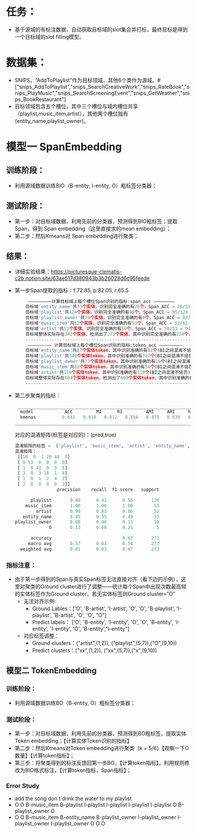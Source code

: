 # 任务：
- 基于源域的有标注数据，自动获取目标域的slot集合并打标，最终目标是得到一个目标域的slot filling模型。
# 数据集：

- SNIPS，“AddToPlaylist”作为目标领域，其他6个类作为源域。# ["snips_AddToPlaylist","snips_SearchCreativeWork","snips_RateBook","snips_PlayMusic","snips_SearchScreeningEvent","snips_GetWeather","snips_BookRestaurant"]
- 目标领域包含五个槽位，其中三个槽位与域内槽位共享（playlist,music_item,artist），其他两个槽位独有(entity_name,playlist_owner)。

# 模型一 SpanEmbedding
## 训练阶段：
- 利用源域数据训练BIO（B-entity, I-entity, O）粗标签分类器；
## 测试阶段：
- 第一步：对目标域数据，利用先前的分类器，预测得到BIO粗标签；提取Span，得到 Span embedding（这里直接求的mean embedding）；
- 第二步：然后Kmeans对 Span embedding进行聚类；
## 结果：
- 详细实验结果：https://picturesque-clematis-c2b.notion.site/63ae517d380943b3b26028d6c95feede

- 第一步Span提取的指标：f:72.85, p:82.05, r:65.5
    ```python
         —————————计算目标域上每个槽位Span识别的指标:span_acc ————————
        目标域'entity_name'共33个实体，识别完全准确的有26个，Span_ACC = 26/33 = 78.79
        目标域'playlist'共124个实体，识别完全准确的有95个，Span_ACC = 95/124 = 76.61
        目标域'playlist_owner'共70个实体，识别完全准确的有0个，Span_ACC = 0/70 = 0.0
        目标域'music_item'共62个实体，识别完全准确的有53个，Span_ACC = 53/62 = 85.48
        目标域'artist'共53个实体，识别完全准确的有50个，Span_ACC = 50/53 = 94.34
        目标域整体实际存在342个实体，检测出了273个实体，其中识别完全准确的有224个，Span_ACC = 224/342 = 65.5
        ----------------------------------------------------------------------------------------------
         ————————— 计算目标域上每个槽位Span识别的指标:token_acc —————————
        目标域'entity_name'共87个实体token，其中识别准确的有82个(BI之间混淆不惩罚)，'B-entity_name'识别准确的有29个(共有33个), 'I-entity_name'识别准确的有49个(共有54个), Token_ACC = 78/87 = 89.66
        目标域'playlist'共348个实体token，其中识别准确的有327个(BI之间混淆不惩罚)，'B-playlist'识别准确的有103个(共有124个), 'I-playlist'识别准确的有198个(共有224个), Token_ACC = 301/348 = 86.49
        目标域'playlist_owner'共77个实体token，其中识别准确的有19个(BI之间混淆不惩罚)，'B-playlist_owner'识别准确的有12个(共有70个), 'I-playlist_owner'识别准确的有4个(共有7个), Token_ACC = 16/77 = 20.78
        目标域'music_item'共62个实体token，其中识别准确的有54个(BI之间混淆不惩罚)，'B-music_item'识别准确的有53个(共有62个), 'I-music_item'识别准确的有0个(共有0个), Token_ACC = 53/62 = 85.48
        目标域'artist'共110个实体token，其中识别准确的有110个(BI之间混淆不惩罚)，'B-artist'识别准确的有51个(共有53个), 'I-artist'识别准确的有57个(共有57个), Token_ACC = 108/110 = 98.18
        目标域整体实际存在684个实体token，检测出了609个实体token，其中识别准确的有592个(BI之间混淆不惩罚)，Token_ACC = 556/684 = 81.29
        ----------------------------------------------------------------------------------------------
    ```

- 第二步聚类的指标：

    ```python   
     __________________________________________________________________________________
      model            ACC         MI      RI         AMI     ARI     homo    comp    vmeas
      kmenas          0.641   0.910   0.812   0.556   0.475   0.630   0.521   0.570
    __________________________________________________________________________________ 
    ```
    对应的混淆矩阵(标签是对应的)：(pred,true)
    
    ```python
    混淆矩阵的标签 =  ['playlist', 'music_item', 'artist', 'entity_name', 'playlist_owner', 'O']
    混淆矩阵：
     [[50  0  1 20 44  5]
     [ 0 53  0  0  0  0]
     [ 1  0 43  0  3  5]
     [ 3  0  3 18  1  8]
     [ 1  0  1  2  4  2]
     [ 2  0  0  0  0  3]]
                    precision    recall  f1-score   support
    
          playlist       0.88      0.42      0.56       120
        music_item       1.00      1.00      1.00        53
            artist       0.90      0.83      0.86        52
       entity_name       0.45      0.55      0.49        33
    playlist_owner       0.08      0.40      0.13        10
                 O       0.13      0.60      0.21         5
    
          accuracy                           0.63       273
         macro avg       0.57      0.63      0.54       273
      weighted avg       0.81      0.63      0.67       273
    ```

### 指标注意：

- 由于第一步得到的Span与真实Span标签无法直接对齐（看下边的示例），这里对聚类的Ground cluster进行了调整——统计每个Span中出现次数最高频的实体标签作为Ground cluster，若无实体标签则Ground cluster=“O”
    - 无法对齐示例:
        - Ground Lables：['O', 'B-artist', 'I-artist', 'O', 'O', 'B-playlist', 'I-playlist', 'B-artist', 'O', 'O', "O"]
        - Predict labels： ['O', 'B-entity', 'I-entity', 'O', 'O', 'B-entity', 'I-entity', 'I-entity', 'O', 'B-entity',"I-entity"]
    - 对应标签调整：
        - Ground clusters：("artist",(1,2)), ("playlist",(5,7)),("O",(9,10))
        - Predict clusters：("xx",(1,2)), ("xx",(5,7)),("x",(9,10))


## 模型二 TokenEmbedding
### 训练阶段：
- 利用源域数据训练BO（B-entity, O）粗标签分类器；
### 测试阶段：
- 第一步：对目标域数据，利用先前的分类器，预测得到BO粗标签，提取实体Token embedding；【计算实体Token识别的指标】
- 第二步：然后Kmeans对Token embedding进行聚类（k = 5/6）【观察一下O数量】【计算token指标】；
- 第三步：将聚类得到的标注反馈回第一步BO，【计算token指标】，利用规则修改为BIO格式标注，【计算token指标，Span指标】；
 

### Error Study
- add the song don t drink the water to my playlist
- O O B-music_item B-playlist I-playlist I-playlist I-playlist I-playlist O B-playlist_owner O
- O O B-music_item B-entity_name B-playlist_owner I-playlist_owner I-playlist_owner I-playlist_owner O O O